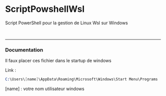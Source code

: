 # ScriptPowshellWsl
Script PowerShell pour la gestion de Linux Wsl sur Windows


<br>

<hr>

### Documentation

Il faux placer ces fichier dans le startup de windows

Link :
```s
C:\Users\[name]\AppData\Roaming\Microsoft\Windows\Start Menu\Programs
```

[name] : votre nom utilisateur windows
